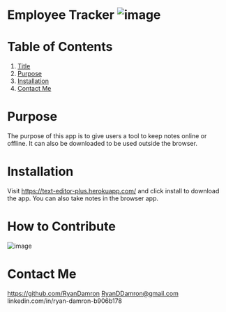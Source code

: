 # Employee Tracker ![image](https://user-images.githubusercontent.com/119913449/219522398-67e14063-61e7-4a8a-9558-cf04a22945e1.png)

# Table of Contents
1. [Title](#text-editor)
2. [Purpose](#purpose)
3. [Installation](#installation)
4. [Contact Me](#contact-me)


# Purpose

The purpose of this app is to give users a tool to keep notes online or offline. It can also be downloaded to be used outside the browser.

# Installation
Visit  https://text-editor-plus.herokuapp.com/ and click install to download the app. You can also take notes in the browser app. 


# How to Contribute

![image](https://user-images.githubusercontent.com/119913449/219522512-c0589e1e-3724-4c31-9493-fcf172d627a6.png)


# Contact Me
https://github.com/RyanDamron 
RyanDDamron@gmail.com
linkedin.com/in/ryan-damron-b906b178
